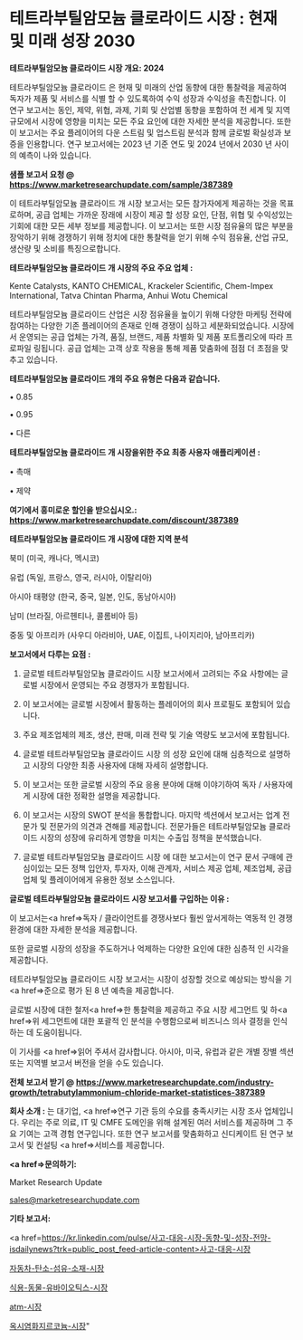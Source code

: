 # 테트라부틸암모늄 클로라이드 시장 : 현재 및 미래 성장 2030

<strong>테트라부틸암모늄 클로라이드 시장 개요: 2024</strong>

테트라부틸암모늄 클로라이드 은 현재 및 미래의 산업 동향에 대한 통찰력을 제공하여 독자가 제품 및 서비스를 식별 할 수 있도록하여 수익 성장과 수익성을 촉진합니다. 이 연구 보고서는 동인, 제약, 위협, 과제, 기회 및 산업별 동향을 포함하여 전 세계 및 지역 규모에서 시장에 영향을 미치는 모든 주요 요인에 대한 자세한 분석을 제공합니다. 또한이 보고서는 주요 플레이어의 다운 스트림 및 업스트림 분석과 함께 글로벌 확실성과 보증을 인용합니다. 연구 보고서에는 2023 년 기준 연도 및 2024 년에서 2030 년 사이의 예측이 나와 있습니다.



<strong>샘플 보고서 요청 @ <a href=https://www.marketresearchupdate.com/sample/387389>https://www.marketresearchupdate.com/sample/387389</a></strong>

이 테트라부틸암모늄 클로라이드 개 시장 보고서는 모든 참가자에게 제공하는 것을 목표로하며, 공급 업체는 가까운 장래에 시장이 제공 할 성장 요인, 단점, 위협 및 수익성있는 기회에 대한 모든 세부 정보를 제공합니다. 이 보고서는 또한 시장 점유율의 많은 부분을 장악하기 위해 경쟁하기 위해 정치에 대한 통찰력을 얻기 위해 수익 점유율, 산업 규모, 생산량 및 소비를 특징으로합니다.



<strong>테트라부틸암모늄 클로라이드 개 시장의 주요 주요 업체 :</strong>

Kente Catalysts, KANTO CHEMICAL, Krackeler Scientific, Chem-Impex International, Tatva Chintan Pharma, Anhui Wotu Chemical

테트라부틸암모늄 클로라이드 산업은 시장 점유율을 높이기 위해 다양한 마케팅 전략에 참여하는 다양한 기존 플레이어의 존재로 인해 경쟁이 심하고 세분화되었습니다. 시장에서 운영되는 공급 업체는 가격, 품질, 브랜드, 제품 차별화 및 제품 포트폴리오에 따라 프로파일 링됩니다. 공급 업체는 고객 상호 작용을 통해 제품 맞춤화에 점점 더 초점을 맞추고 있습니다.



<strong>테트라부틸암모늄 클로라이드 개의 주요 유형은 다음과 같습니다.</strong>

• 0.85

• 0.95

• 다른



<strong>테트라부틸암모늄 클로라이드 개 시장을위한 주요 최종 사용자 애플리케이션 :</strong>

• 촉매

• 제약



<strong>여기에서 흥미로운 할인을 받으십시오.: <a href=https://www.marketresearchupdate.com/discount/387389>https://www.marketresearchupdate.com/discount/387389</a></strong>



<strong>테트라부틸암모늄 클로라이드 개 시장에 대한 지역 분석</strong>

북미 (미국, 캐나다, 멕시코)

유럽 (독일, 프랑스, 영국, 러시아, 이탈리아)

아시아 태평양 (한국, 중국, 일본, 인도, 동남아시아)

남미 (브라질, 아르헨티나, 콜롬비아 등)

중동 및 아프리카 (사우디 아라비아, UAE, 이집트, 나이지리아, 남아프리카)



<strong>보고서에서 다루는 요점 :</strong>

1. 글로벌 테트라부틸암모늄 클로라이드 시장 보고서에서 고려되는 주요 사항에는 글로벌 시장에서 운영되는 주요 경쟁자가 포함됩니다.

2. 이 보고서에는 글로벌 시장에서 활동하는 플레이어의 회사 프로필도 포함되어 있습니다.

3. 주요 제조업체의 제조, 생산, 판매, 미래 전략 및 기술 역량도 보고서에 포함됩니다.

4. 글로벌 테트라부틸암모늄 클로라이드 시장 의 성장 요인에 대해 심층적으로 설명하고 시장의 다양한 최종 사용자에 대해 자세히 설명합니다.

5. 이 보고서는 또한 글로벌 시장의 주요 응용 분야에 대해 이야기하여 독자 / 사용자에게 시장에 대한 정확한 설명을 제공합니다.

6. 이 보고서는 시장의 SWOT 분석을 통합합니다. 마지막 섹션에서 보고서는 업계 전문가 및 전문가의 의견과 견해를 제공합니다. 전문가들은 테트라부틸암모늄 클로라이드 시장의 성장에 유리하게 영향을 미치는 수출입 정책을 분석했습니다.

7. 글로벌 테트라부틸암모늄 클로라이드 시장 에 대한 보고서는이 연구 문서 구매에 관심이있는 모든 정책 입안자, 투자자, 이해 관계자, 서비스 제공 업체, 제조업체, 공급 업체 및 플레이어에게 유용한 정보 소스입니다.



<strong>글로벌 테트라부틸암모늄 클로라이드 시장 보고서를 구입하는 이유 :</strong>

이 보고서는<a href=>독자 / 클</a>라이언트를 경쟁사보다 훨씬 앞서게하는 역동적 인 경쟁 환경에 대한 자세한 분석을 제공합니다.

또한 글로벌 시장의 성장을 주도하거나 억제하는 다양한 요인에 대한 심층적 인 시각을 제공합니다.

테트라부틸암모늄 클로라이드 시장 보고서는 시장이 성장할 것으로 예상되는 방식을 기<a href=>준으로</a> 평가 된 8 년 예측을 제공합니다.

글로벌 시장에 대한 철저<a href=>한 통찰력</a>을 제공하고 주요 시장 세그먼트 및 하<a href=>위 세그</a>먼트에 대한 포괄적 인 분석을 수행함으로써 비즈니스 의사 결정을 인식하는 데 도움이됩니다.

이 기사를 <a href=>읽어 주</a>셔서 감사합니다. 아시아, 미국, 유럽과 같은 개별 장별 섹션 또는 지역별 보고서 버전을 얻을 수도 있습니다.



<strong>전체 보고서 받기 @ <a href=https://www.marketresearchupdate.com/industry-growth/tetrabutylammonium-chloride-market-statistices-387389>https://www.marketresearchupdate.com/industry-growth/tetrabutylammonium-chloride-market-statistices-387389</a></strong>



<strong>회사 소개 :</strong>
는 대기업, <a href=>연구 기</a>관 등의 수요를 충족시키는 시장 조사 업체입니다. 우리는 주로 의료, IT 및 CMFE 도메인을 위해 설계된 여러 서비스를 제공하며 그 주요 기여는 고객 경험 연구입니다. 또한 연구 보고서를 맞춤화하고 신디케이트 된 연구 보고서 및 컨설팅 <a href=>서비</a>스를 제공합니다.



<strong><a href=>문의하기:</a></strong>

Market Research Update

sales@marketresearchupdate.com



<strong>기타 보고서:</strong>

<a href=https://kr.linkedin.com/pulse/사고-대응-시장-동향-및-성장-전망-isdailynews?trk=public_post_feed-article-content>사고-대응-시장</a>

<a href=https://www.linkedin.com/pulse/자동차-탄소-섬유-소재-시장-경쟁-분석-및-성장-잠재력-2029/>자동차-탄소-섬유-소재-시장</a>

<a href=https://www.linkedin.com/pulse/식용-동물-유바이오틱스-시장-경쟁-분석-및-성장-잠재력-2029-data-dive-diaries-24-analysis-tzuxf/>식용-동물-유바이오틱스-시장</a>

<a href=https://www.linkedin.com/pulse/atm-시장-세분화-연구-및-목표-고객2029년-survey-spotlight-pro-24-analysis-konhf/>atm-시장</a>

<a href=https://www.linkedin.com/pulse/옥시염화지르코늄-시장-경쟁-분석-및-성장-잠재력-2030-isdailynews-0jpfc/>옥시염화지르코늄-시장</a>"
